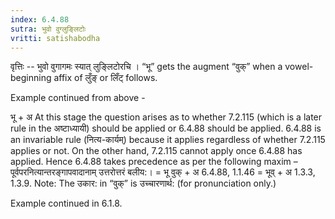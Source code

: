 ```yaml
---
index: 6.4.88
sutra: भुवो वुग्लुङ्लिटोः
vritti: satishabodha
---
```



वृत्तिः -- भुवो वुगागमः स्‍यात् लुङि्लटोरचि । “भू” gets the augment “वुक्” when a vowel-beginning affix of लुँङ् or लिँट् follows.


Example continued from above -


भू + अ At this stage the question arises as to whether 7.2.115 (which is a later rule in the अष्टाध्यायी) should be applied or 6.4.88 should be applied. 6.4.88 is an invariable rule (नित्य-कार्यम्) because it applies regardless of whether 7.2.115 applies or not. On the other hand, 7.2.115 cannot apply once 6.4.88 has applied. Hence 6.4.88 takes precedence as per the following maxim – पूर्वपरनित्यान्तरङ्गापवादानाम् उत्तरोत्तरं बलीय:।
= भू वुक् + अ 6.4.88, 1.1.46
= भूव् + अ 1.3.3, 1.3.9. Note: The उकार: in “वुक्” is उच्चारणार्थ: (for pronunciation only.)


Example continued in 6.1.8.

